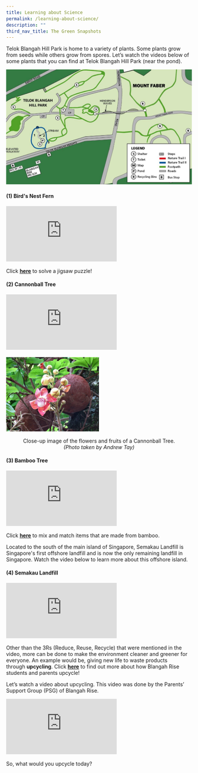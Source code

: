 ```yaml
---
title: Learning about Science
permalink: /learning-about-science/
description: ""
third_nav_title: The Green Snapshots
---
```

<p>Telok Blangah Hill Park is home to a variety of plants. Some plants grow from seeds while others grow from spores. Let&rsquo;s watch the videos below of some plants that you can find at Telok Blangah Hill Park (near the pond).</p>
<img src="/images/Map-for-Learning-About-Science-1024x632.jpg">
<h4><strong>(1) Bird's Nest Fern</strong></h4>
<div><iframe title="YouTube video player" src="https://www.youtube.com/embed/c0sR6SX7c2k" name="fitvid0" frameborder="0" allowfullscreen="allowfullscreen" data-mce-fragment="1"></iframe></div>
<p>Click&nbsp;<a href="https://im-a-puzzle.com/#/play?&amp;ref=user/bird_nest_fern_jigsaw_3briy4zbo&amp;difficulty=3&amp;mode=2"><strong><u>here</u></strong></a>&nbsp;to solve a jigsaw puzzle!</p>
<h4><strong>(2) Cannonball Tree</strong></h4>
<div><iframe title="YouTube video player" src="https://www.youtube.com/embed/GDMcvaD22nI" name="fitvid1" frameborder="0" allowfullscreen="allowfullscreen" data-mce-fragment="1"></iframe></div><br>
<img style="width: 50%;" src="/images/2-Cannonball-Tree-Photo-by-Andrew-Tay-1024x816.jpg" />
<p style="text-align: center;">Close-up image of the flowers and fruits of a Cannonball Tree.<br /><em>(Photo taken by Andrew Tay)</em></p>
<h4>(3) Bamboo Tree</h4>
<div><iframe title="YouTube video player" src="https://www.youtube.com/embed/uTkq4UqPCUg" name="fitvid2" frameborder="0" allowfullscreen="allowfullscreen" data-mce-fragment="1"></iframe></div>
<p>Click&nbsp;<a href="https://www.flippity.net/mg.php?k=1DzzYypPZvKxdNEbfqCrRXFkHOx4qYtcDbCGy8pjrLjI"><strong><u>here</u></strong></a>&nbsp;to mix and match items that are made from bamboo.</p>
<p>Located to the south of the main island of Singapore, Semakau Landfill is Singapore's first offshore landfill and is now the only remaining landfill in Singapore. Watch the video below to learn more about this offshore island.</p>
<h4><strong>(4) Semakau Landfill</strong></h4>
<div><iframe title="YouTube video player" src="https://www.youtube.com/embed/cqxxMMRAOFI" name="fitvid3" frameborder="0" allowfullscreen="allowfullscreen" data-mce-fragment="1"></iframe></div>
<p>Other than the 3Rs (Reduce, Reuse, Recycle) that were mentioned in the video, more can be done to make the environment cleaner and greener for everyone. An example would be, giving new life to waste products through&nbsp;<strong>upcycling</strong>. Click&nbsp;<strong><a href="/2021/05/07/upcycling-recycling-we-celebrate-earth-day/"><u>here</u></a></strong>&nbsp;to find out more about how Blangah Rise students and parents upcycle!</p>
<p>Let&rsquo;s watch a video about upcycling. This video was done by the Parents&rsquo; Support Group (PSG) of Blangah Rise.</p>
<div><iframe title="YouTube video player" src="https://www.youtube.com/embed/-E1PNzf3l3Y" name="fitvid4" frameborder="0" allowfullscreen="allowfullscreen" data-mce-fragment="1"></iframe></div>
<p>So, what would you upcycle today?</p>
